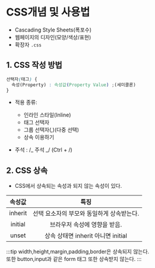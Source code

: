 # CSS개념 및 사용법

- Cascading Style Sheets(폭포수)
- 웹페이지의 디자인(모양/색상/표현)
- 확장자 `.css`

## 1. CSS 작성 방법

```css
선택자(태그) {
  속성(Property) : 속성값(Property Value) ;(세미콜론)
}
```

- 적용 종류:
  - 인라인 스타일(Inline)
  - 태그 선택자
  - 그룹 선택자(,)(다중 선택)
  - 상속 이용하기

- 주석 : /_ 주석 _/ (Ctrl + /)

## 2. CSS 상속

- CSS에서 상속되는 속성과 되지 않는 속성이 있다.

| 속성값  |                   특징                    |
| :-----: | :---------------------------------------: |
| inherit | 선택 요소자의 부모와 동일하게 상속받는다. |
| initial |       브라우저 속성에 영향을 받음.        |
|  unset  |    상속 상태면 inherit 아니면 initial     |

:::tip
 width,height,margin,padding,border은 상속되지 않는다. <br/>또한 button,input과 같은 form 태그 또한 상속받지 않는다.
:::